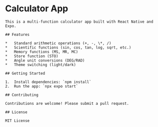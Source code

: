 # Calculator App

    This is a multi-function calculator app built with React Native and Expo.

    ## Features

    *   Standard arithmetic operations (+, -, \*, /)
    *   Scientific functions (sin, cos, tan, log, sqrt, etc.)
    *   Memory functions (MS, MR, MC)
    *   Store function (STO)
    *   Angle unit conversions (DEG/RAD)
    *   Theme switching (light/dark)

    ## Getting Started

    1.  Install dependencies: `npm install`
    2.  Run the app: `npx expo start`

    ## Contributing

    Contributions are welcome! Please submit a pull request.

    ## License

    MIT License
